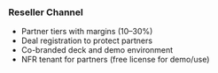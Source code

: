 ### Reseller Channel

- Partner tiers with margins (10–30%)
- Deal registration to protect partners
- Co-branded deck and demo environment
- NFR tenant for partners (free license for demo/use)

